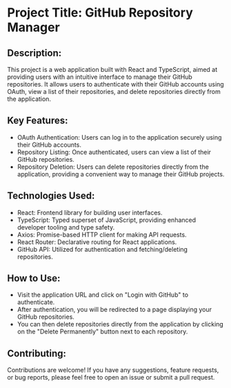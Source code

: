 # Project Title: GitHub Repository Manager

## Description:
This project is a web application built with React and TypeScript, aimed at providing users with an intuitive interface to manage their GitHub repositories. It allows users to authenticate with their GitHub accounts using OAuth, view a list of their repositories, and delete repositories directly from the application.

## Key Features:

- OAuth Authentication: Users can log in to the application securely using their GitHub accounts.
- Repository Listing: Once authenticated, users can view a list of their GitHub repositories.
- Repository Deletion: Users can delete repositories directly from the application, providing a convenient way to manage their GitHub projects.

## Technologies Used:

- React: Frontend library for building user interfaces.
- TypeScript: Typed superset of JavaScript, providing enhanced developer tooling and type safety.
- Axios: Promise-based HTTP client for making API requests.
- React Router: Declarative routing for React applications.
- GitHub API: Utilized for authentication and fetching/deleting repositories.

## How to Use:

- Visit the application URL and click on "Login with GitHub" to authenticate.
- After authentication, you will be redirected to a page displaying your GitHub repositories.
- You can then delete repositories directly from the application by clicking on the "Delete Permanently" button next to each repository.

## Contributing:
Contributions are welcome! If you have any suggestions, feature requests, or bug reports, please feel free to open an issue or submit a pull request.
